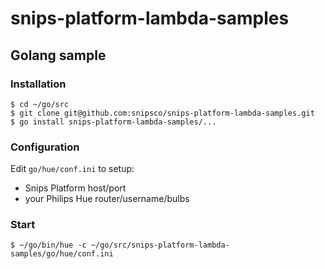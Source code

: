 # snips-platform-lambda-samples

## Golang sample

### Installation

```
$ cd ~/go/src
$ git clone git@github.com:snipsco/snips-platform-lambda-samples.git
$ go install snips-platform-lambda-samples/...
```

### Configuration

Edit `go/hue/conf.ini` to setup:
- Snips Platform host/port
- your Philips Hue router/username/bulbs

### Start

```
$ ~/go/bin/hue -c ~/go/src/snips-platform-lambda-samples/go/hue/conf.ini
```